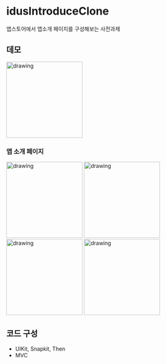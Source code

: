 # idusIntroduceClone
앱스토어에서 앱소개 페이지를 구성해보는 사전과제 

## 데모 
<img src="https://user-images.githubusercontent.com/50472122/209510732-33afda18-aee4-4f89-bb48-2bed1a41ea36.png" alt="drawing" width="200"/>



### 앱 소개 페이지
<img src="https://user-images.githubusercontent.com/50472122/209510784-499d7860-7fc9-44b4-9b50-06d37e122aeb.png" alt="drawing" width="200"/>

<img src="https://user-images.githubusercontent.com/50472122/209510815-c997f2dc-7215-4b06-ab9b-b861f9053ac2.png" alt="drawing" width="200"/>

<img src="https://user-images.githubusercontent.com/50472122/209510855-c318cb74-9bf3-4ddd-a8d0-20f10b6b72f7.png" alt="drawing" width="200"/>

<img src="https://user-images.githubusercontent.com/50472122/209510867-da1e9ed1-b6b1-488b-abe8-3f00045a2c10.png" alt="drawing" width="200"/>

## 코드 구성
- UIKit, Snapkit, Then
- MVC

